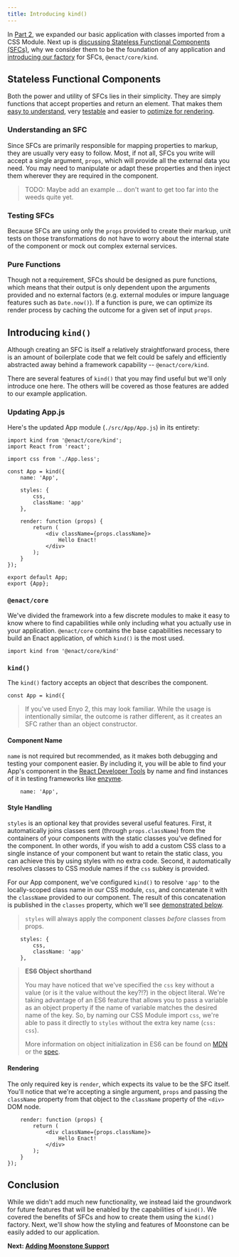 ```yaml
---
title: Introducing kind()
---
```


In [Part 2](../adding_css/), we expanded our basic application with classes imported from a CSS Module.  Next up is
[discussing Stateless Functional Components (SFCs)](#stateless-functional-components), why we consider them to be the
foundation of any application and [introducing our factory](#introducing-kind) for SFCs, `@enact/core/kind`.

## Stateless Functional Components

Both the power and utility of SFCs lies in their simplicity. They are simply functions that accept
properties and return an element. That makes them [easy to understand](#understanding-an-sfc), very
[testable](#testing-sfcs) and easier to [optimize for rendering](#pure-functions).

### Understanding an SFC

Since SFCs are primarily responsible for mapping properties to markup, they are usually very easy to
follow. Most, if not all, SFCs you write will accept a single argument, `props`, which will provide
all the external data you need. You may need to manipulate or adapt these properties and then inject
them wherever they are required in the component.

> TODO: Maybe add an example ... don't want to get too far into the weeds quite yet.

### Testing SFCs

Because SFCs are using only the `props` provided to create their markup, unit
tests on those transformations do not have to worry about the internal state of the component or mock
out complex external services.

### Pure Functions

Though not a requirement, SFCs should be designed as pure functions, which means that their output is only dependent upon the arguments provided and no external factors (e.g. external
modules or impure language features such as `Date.now()`). If a function is pure, we can optimize
its render process by caching the outcome for a given set of input `props`.

## Introducing `kind()`

Although creating an SFC is itself a relatively straightforward process, there is an amount of
boilerplate code that we felt could be safely and efficiently abstracted away behind a framework
capability -- `@enact/core/kind`.

There are several features of `kind()` that you may find useful but we'll only introduce one here.
The others will be covered as those features are added to our example application.

### Updating App.js

Here's the updated App module (`./src/App/App.js`) in its entirety:

	import kind from '@enact/core/kind';
	import React from 'react';
	
	import css from './App.less';
	
	const App = kind({
		name: 'App',
	
		styles: {
			css,
			className: 'app'
		},
	
		render: function (props) {
			return (
				<div className={props.className}>
					Hello Enact!
				</div>
			);
		}
	});
	
	export default App;
	export {App};

### `@enact/core`

We've divided the framework into a few discrete modules to make it easy to know where to find
capabilities while only including what you actually use in your application. `@enact/core` contains
the base capabilities necessary to build an Enact application, of which `kind()` is the most used.

	import kind from '@enact/core/kind'

### `kind()`

The `kind()` factory accepts an object that describes the component. 

	const App = kind({

> If you've used Enyo 2, this may look familiar. While the usage is intentionally similar, the
> outcome is rather different, as it creates an SFC rather than an object constructor.

#### Component Name

`name` is not required but recommended, as it makes both debugging and testing your component easier.
By including it, you will be able to find your App's component in the [React Developer Tools](https://facebook.github.io/react/blog/2015/09/02/new-react-developer-tools.html)
by name and find instances of it in testing frameworks like [enzyme](https://github.com/airbnb/enzyme).

		name: 'App',

#### Style Handling

`styles` is an optional key that provides several useful features. First, it automatically joins
classes sent (through `props.className`) from the containers of your components with the static classes you've defined for the
component. In other words, if you wish to add a custom CSS class to a single instance of your
component but want to retain the static class, you can achieve this by using styles with no extra
code. Second, it automatically resolves classes to CSS module names if the `css` subkey is provided.

For our App component, we've configured `kind()` to resolve `'app'` to the locally-scoped class name
in our CSS module, `css`, and concatenate it with the `className` provided to our component. The
result of this concatenation is published in the `classes` property, which we'll see [demonstrated
below](#rendering).

> `styles` will always apply the component classes *before* classes from props.

		styles: {
			css,
			className: 'app'
		},

> **ES6 Object shorthand**
>
> You may have noticed that we've specified the `css` key without a value (or is it the value
> without the key?!?) in the object literal. We're taking advantage of an ES6 feature that allows
> you to pass a variable as an object property if the name of variable matches the desired name of
> the key. So, by naming our CSS Module import `css`, we're able to pass it directly to `styles`
> without the extra key name (`css: css`).
>
> More information on object initialization in ES6 can be found on [MDN](https://developer.mozilla.org/en-US/docs/Web/JavaScript/Reference/Operators/Object_initializer#New_notations_in_ECMAScript_2015)
> or the [spec](http://www.ecma-international.org/ecma-262/6.0/#sec-object-initializer).

#### Rendering

The only required key is `render`, which expects its value to be the SFC itself. You'll notice that
we're accepting a single argument, `props` and passing the `className` property from that object to
the `className` property of the `<div>` DOM node.

		render: function (props) {
			return (
				<div className={props.className}>
					Hello Enact!
				</div>
			);
		}
	});

## Conclusion

While we didn't add much new functionality, we instead laid the groundwork for future features that
will be enabled by the capabilities of `kind()`. We covered the benefits of SFCs and how to create
them using the `kind()` factory. Next, we'll show how the styling and features of Moonstone can be
easily added to our application.

**Next: [Adding Moonstone Support](../adding-moonstone-support/)**
